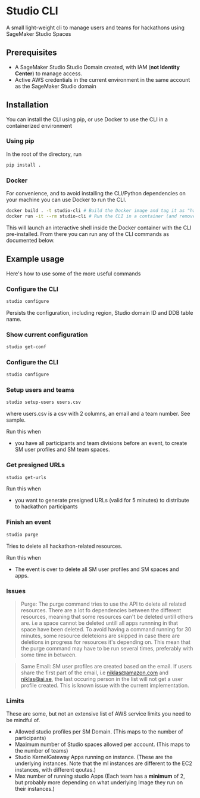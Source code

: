 # Studio CLI

A small light-weight cli to manage users and teams for hackathons using SageMaker Studio Spaces

## Prerequisites

- A SageMaker Studio Studio Domain created, with IAM (**not Identity Center**) to manage access.
- Active AWS credentials in the current environment in the same account as the SageMaker Studio domain

## Installation

You can install the CLI using pip, or use Docker to use the CLI in a containerized environment

### Using pip

In the root of the directory, run

```bash
pip install .
```

### Docker

For convenience, and to avoid installing the CLI/Python dependencies on your machine you can use Docker to run the CLI.

```bash
docker build . -t studio-cli # Build the Docker image and tag it as "hackathon-cli"
docker run -it --rm studio-cli # Run the CLI in a container (and remove the container when exiting)
```

This will launch an interactive shell inside the Docker container with the CLI pre-installed. From there you can run any of the CLI commands as documented below.

## Example usage

Here's how to use some of the more useful commands

### Configure the CLI

```bash
studio configure
```

Persists the configuration, including region, Studio domain ID and DDB table name.

### Show current configuration

```bash
studio get-conf
```

### Configure the CLI

```bash
studio configure
```

### Setup users and teams

```bash
studio setup-users users.csv
```

where users.csv is a csv with 2 columns, an email and a team number. See sample.

Run this when

- you have all participants and team divisions before an event, to create SM user profiles and SM team spaces.

### Get presigned URLs

```bash
studio get-urls
```

Run this when

- you want to generate presigned URLs (valid for 5 minutes) to distribute to hackathon participants

### Finish an event

```bash
studio purge
```

Tries to delete all hackathon-related resources.

Run this when

- The event is over to delete all SM user profiles and SM spaces and apps.

### Issues

> Purge: The purge command tries to use the API to delete all related resources. There are a lot fo dependencies between the different resources, meaning that some resources can't be deleted untill others are. i.e a space cannot be deleted untill all apps runnning in that space have been deleted. To avoid having a command running for 30 minutes, some resource deleteions are skipped in case there are deletions in progress for resources it's depending on. This mean that the purge command may have to be run several times, preferably with some time in between.

> Same Email: SM user profiles are created based on the email. If users share the first part of the email, i.e niklas@amazon.com and niklas@ai.se, the last occuring person in the list will not get a user profile created. This is known issue with the current implementation.

### Limits

These are some, but not an extensive list of AWS service limits you need to be mindful of.

- Allowed studio profiles per SM Domain. (This maps to the number of participants)
- Maximum number of Studio spaces allowed per account. (This maps to the number of teams)
- Studio KernelGateway Apps running on <Instance type> instance. (These are the underlying instances. Note that the ml instances are different to the EC2 instances, with different qoutas.)
- Max number of running studio Apps (Each team has a **minimum** of 2, but probably more depending on what underlying Image they run on their instances.)
